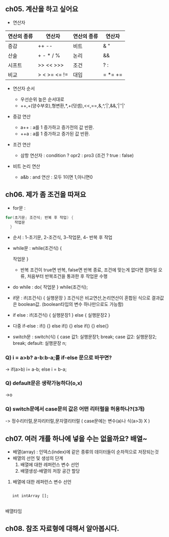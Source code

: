 ## ch05. 계산을 하고 싶어요
- 연산자 <p>

|연산의 종류|연산자|연산의 종류|연산자|
|---------|--------|--------|----------|
|증감|++ --|비트 |& "|" ^~|
|산술|+ - * / %|논리|&& || ! ^|
|시프트|>> << >>>|조건|? :|
|비교|> < >= <= !=|대입|= *= +=|

- 연산자 순서
  - 우선순위 높은 순서대로
  - ++,+(양수부호),형변환,*,+(덧셈),<<,==,&,^,'|',&&,'|''|'
  
- 증감 연산
  - a++ : a를 1 증가하고 증가전의 값 반환.
  - ++a : a를 1 증가하고 증가된 값 반환.
- 조건 연산
  - 삼항 연산자 : condition ? opr2 : pro3  (조건 ? true : false)
- 비트 논리 연산
  - a&b : and 연산 : 모두 1이면 1,아니면0


## ch06. 제가 좀 조건을 따져요
- for문 :
```java
for(초기문; 조건식; 반복 후 작업) {
    작업문
  }
```

  - 순서 : 1-초기문, 2-조건식, 3-작업문, 4- 반복 후 작업
 
- while문 : while(조건식) {
        <p>작업문
      }
  - 반복 조건이 true면 반복, false면 반복 종료, 조건에 맞는게 없다면 컴파일 오류, 처음부터 반복조건을 통과한 후 작업문 수행

- do while : do{
      작업문
  } while(조건식);

- if문 : if(조건식) { 실행문장 }
    조건식은 비교연산,논리연산이 혼합된 식으로 결과값은 boolean값. (boolean타입의 변수 하나만으로도 가능함)
- if else : if(조건식) {
        실행문장1
    }
            else   {
            실행문장2
    }

- 다중 if-else : if() {}
  else if() {}
  else if() {}
  else{}

- switch문 : switch(식) {
case 값1:
실행문장1;
break;
case 값2:
실행문장2;
break;
default:
실행문장 n;

### Q) i = a>b? a-b:b-a;를 if-else 문으로 바꾸면?
-> if(a>b)
i= a-b;
else
i = b-a;

### Q) default문은 생략가능하다(o,x)
->o

### Q) switch문에서 case문의 값은 어떤 리터럴을 허용하나?(3개) 
-> 정수리터럴,문자리터럴,문자열리터럴 ( case문에는 변수(a)나 식(a>3) X )



## ch07. 여러 개를 하나에 넣을 수는 없을까요? 배열~
- 배열(array) : 인덱스(index)에 같은 종류의 데이터들이 순차적으로 저장되는것
- 배열의 선언 및 생성의 단계
  1. 배열에 대한 레퍼런스 변수 선언
  2. 배열생성-배열의 저장 공간 할당
1. 배열에 대한 레퍼런스 변수 선언
<pre>
<code>
   int intArray [];
</code>
</pre>
배열타임


## ch08. 참조 자료형에 대해서 알아봅시다.

